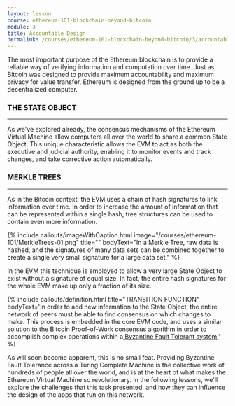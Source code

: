 ```yaml
---
layout: lesson
course: ethereum-101-blockchain-beyond-bitcoin
module: 3
title: Accountable Design
permalink: /courses/ethereum-101-blockchain-beyond-bitcoin/3/accountable-design/
---
```

<span class="openingParagraph">
The most important purpose of the Ethereum blockchain is to provide a reliable way of verifying information and computation over time. Just as Bitcoin was designed to provide maximum accountability and maximum privacy for value transfer, Ethereum is designed from the ground up to be a decentralized computer.</span>

<h3>THE STATE OBJECT</h3>

<hr />

<span >As we've explored already, the consensus mechanisms of the Ethereum Virtual Machine allow computers all over the world to share a common State Object. This unique characteristic allows the EVM to act as both the executive and judicial authority, enabling it to monitor events and track changes, and take corrective action automatically. </span>

<h3>MERKLE TREES</h3>

<hr />

<span >As in the Bitcoin context, the EVM uses a chain of hash signatures to link information over time. In order to increase the amount of information that can be represented within a single hash, tree structures can be used to contain even more information. </span>

{% include callouts/imageWithCaption.html
	image="/courses/ethereum-101/MerkleTrees-01.png"
	title=""
	bodyText="In a Merkle Tree, raw data is hashed, and the signatures of many data sets can be combined together to create a single very small signature for a large data set."
%}

<span >In the EVM this technique is employed to allow a very large State Object to exist without a signature of equal size. In fact, the entire hash signatures for the whole EVM make up only a fraction of its size. </span>

{% include callouts/definition.html
	title="TRANSITION FUNCTION"
	bodyText='In order to add new information to the State Object, the entire network of peers must be able to find consensus on which changes to make. This process is embedded in the core EVM code, and uses a similar solution to the Bitcoin Proof-of-Work consensus algorithm in order to accomplish complex operations within a<a href="https://docs.google.com/document/d/1QYr8pCIOhs9Lb7N1VUUlByFnYg1T6V7zuihBKb-f4lM/edit#byzantine-fault-tolerant"> Byzantine Fault Tolerant system.</a>'
%}

<span >As will soon become apparent, this is no small feat. Providing Byzantine Fault Tolerance across a Turing Complete Machine is the collective work of hundreds of people all over the world, and is at the heart of what makes the Ethereum Virtual Machine so revolutionary. In the following lessons, we'll explore the challenges that this task presented, and how they can influence the design of the apps that run on this network. </span>
